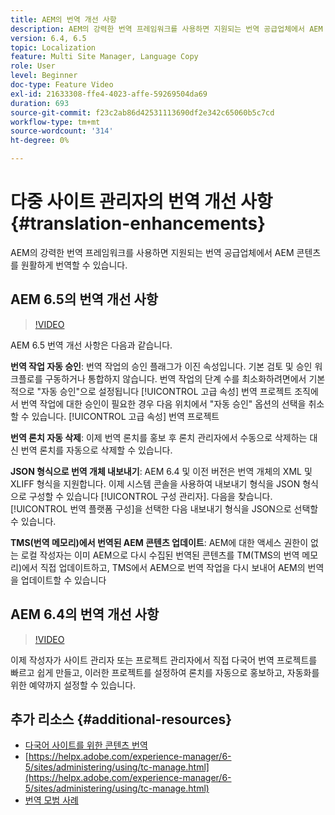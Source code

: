 ```yaml
---
title: AEM의 번역 개선 사항
description: AEM의 강력한 번역 프레임워크를 사용하면 지원되는 번역 공급업체에서 AEM 콘텐츠를 원활하게 번역할 수 있습니다. 최신 개선 사항에 대해 알아봅니다.
version: 6.4, 6.5
topic: Localization
feature: Multi Site Manager, Language Copy
role: User
level: Beginner
doc-type: Feature Video
exl-id: 21633308-ffe4-4023-affe-59269504da69
duration: 693
source-git-commit: f23c2ab86d42531113690df2e342c65060b5c7cd
workflow-type: tm+mt
source-wordcount: '314'
ht-degree: 0%

---
```


# 다중 사이트 관리자의 번역 개선 사항 {#translation-enhancements}

AEM의 강력한 번역 프레임워크를 사용하면 지원되는 번역 공급업체에서 AEM 콘텐츠를 원활하게 번역할 수 있습니다.

## AEM 6.5의 번역 개선 사항

>[!VIDEO](https://video.tv.adobe.com/v/27405?quality=12&learn=on)

AEM 6.5 번역 개선 사항은 다음과 같습니다.

**번역 작업 자동 승인**: 번역 작업의 승인 플래그가 이진 속성입니다. 기본 검토 및 승인 워크플로를 구동하거나 통합하지 않습니다. 번역 작업의 단계 수를 최소화하려면에서 기본적으로 &quot;자동 승인&quot;으로 설정됩니다 [!UICONTROL 고급 속성] 번역 프로젝트 조직에서 번역 작업에 대한 승인이 필요한 경우 다음 위치에서 &quot;자동 승인&quot; 옵션의 선택을 취소할 수 있습니다. [!UICONTROL 고급 속성] 번역 프로젝트

**번역 론치 자동 삭제**: 이제 번역 론치를 홍보 후 론치 관리자에서 수동으로 삭제하는 대신 번역 론치를 자동으로 삭제할 수 있습니다.

**JSON 형식으로 번역 개체 내보내기**: AEM 6.4 및 이전 버전은 번역 개체의 XML 및 XLIFF 형식을 지원합니다. 이제 시스템 콘솔을 사용하여 내보내기 형식을 JSON 형식으로 구성할 수 있습니다 [!UICONTROL 구성 관리자]. 다음을 찾습니다. [!UICONTROL 번역 플랫폼 구성]을 선택한 다음 내보내기 형식을 JSON으로 선택할 수 있습니다.

**TMS(번역 메모리)에서 번역된 AEM 콘텐츠 업데이트**: AEM에 대한 액세스 권한이 없는 로컬 작성자는 이미 AEM으로 다시 수집된 번역된 콘텐츠를 TM(TMS의 번역 메모리)에서 직접 업데이트하고, TMS에서 AEM으로 번역 작업을 다시 보내어 AEM의 번역을 업데이트할 수 있습니다

## AEM 6.4의 번역 개선 사항

>[!VIDEO](https://video.tv.adobe.com/v/21309?quality=12&learn=on)

이제 작성자가 사이트 관리자 또는 프로젝트 관리자에서 직접 다국어 번역 프로젝트를 빠르고 쉽게 만들고, 이러한 프로젝트를 설정하여 론치를 자동으로 홍보하고, 자동화를 위한 예약까지 설정할 수 있습니다.

## 추가 리소스 {#additional-resources}

* [다국어 사이트를 위한 콘텐츠 번역](https://helpx.adobe.com/experience-manager/6-5/sites/administering/using/translation.html)
* [https://helpx.adobe.com/experience-manager/6-5/sites/administering/using/tc-manage.html](https://helpx.adobe.com/experience-manager/6-5/sites/administering/using/tc-manage.html)
* [번역 모범 사례](https://helpx.adobe.com/experience-manager/6-5/sites/administering/using/tc-bp.html)
